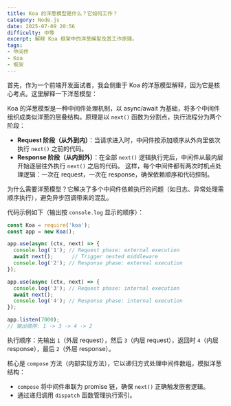 ```yaml
---
title: Koa 的洋葱模型是什么？它如何工作？
category: Node.js
date: 2025-07-09 20:56
difficulty: 中等
excerpt: 解释 Koa 框架中的洋葱模型及其工作原理。
tags:
- 中间件
- Koa
- 框架
---
```

首先，作为一个前端开发面试者，我会侧重于 Koa 的洋葱模型解释，因为它是核心考点。这里解释一下洋葱模型：

Koa 的洋葱模型是一种中间件处理机制，以 async/await 为基础，将多个中间件组织成类似洋葱的层叠结构。原理是以 `next()` 函数为分割点，执行流程分为两个阶段：
- **Request 阶段（从外到内）**：当请求进入时，中间件按添加顺序从外向里依次执行 `next()` 之前的代码。
- **Response 阶段（从内到外）**：在全部 `next()` 逻辑执行完后，中间件从最内层开始逐层往外执行 `next()` 之后的代码。
这样，每个中间件都有两次时机点处理逻辑：一次在 request，一次在 response，确保依赖顺序和代码控制。

为什么需要洋葱模型？它解决了多个中间件依赖执行的问题（如日志、异常处理需顺序执行），避免异步回调带来的混乱。

代码示例如下（输出按 `console.log` 显示的顺序）：
```javascript
const Koa = require('koa');
const app = new Koa();

app.use(async (ctx, next) => {
  console.log('1'); // Request phase: external execution
  await next();      // Trigger nested middleware
  console.log('2'); // Response phase: external execution
});

app.use(async (ctx, next) => {
  console.log('3'); // Request phase: internal execution
  await next();
  console.log('4'); // Response phase: internal execution
});

app.listen(7000);
// 输出顺序: 1 -> 3 -> 4 -> 2
```
执行顺序：先输出 `1`（外层 request），然后 `3`（内层 request），返回时 `4`（内层 response），最后 `2`（外层 response）。

核心是 `compose` 方法（内部实现方法），它以递归方式处理中间件数组，模拟洋葱结构：
- `compose` 将中间件串联为 promise 链，确保 `next()` 正确触发嵌套逻辑。
- 通过递归调用 `dispatch` 函数管理执行索引。
